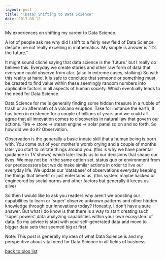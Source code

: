 ```yaml
---
layout: post
title: "(Data) Shifting to Data Science"
date: 2017-08-12
---
```



My experiences on shifting my career to Data Science.

A lot of people ask me why did I shift to a fairly new field of Data Science despite me not really excelling in mathematics. My simple is answer is “it's the future.”

It might sound cliché saying that data science is the 'future.' but I really do believe this. Everyday we create stories and other raw form of data that everyone could observe from afar. (also in extreme cases, stalking) So with this reality at hand, it is safe to conclude that someone or something must be created to find value within these seemingly random numbers into applicable factors in all aspects of human society. Which eventually leads to the need for Data Science.

Data Science for me is generally finding some hidden treasure in a rubble of trash or an aftermath of a volcano eruption. Take for instance the earth, It has been in existence for a couple of billions of years and we could all agree that all innovation comes to discoveries in natural law that govern our actions. Fire → stove → steam engine → solar panel so on and so forth. So how did we do it? Observation.

Observation is the generally a basic innate skill that a human being is born with. You come out of your mother's womb crying  and a couple of months later you start to imitate things around you. (this is why we have parental guidance in TV shows) which later leads us to our decisions that shape our lives. We may not be in the same option set, status quo or environment from our predecessors but we do make similar actions in order to live our everyday life. We update our 'database' of observations everyday keeping the things that benefit or just entertains us. (this system maybe hacked or engineered by social norms and other factors but generally it keeps us alive)

So then I would like to ask you readers why aren't we boosting our capabilities to learn or 'super' observe unknown patterns and other hidden knowledge through our innovations today? Honestly, I don't have a sure answer. But what I do know is that there is a way to start creating such 'super powers' data analyzing capabilities within your own ecosystem of data. So my advice is start with your self-generated data and move to bigger data sets that seemed big at first. 

Note: This post is generally my idea of what Data Science is and my perspective about vital need for Data Science in all fields of business.


<a href="https://iksunglee.github.io/blog/"> back to blog list </a>
